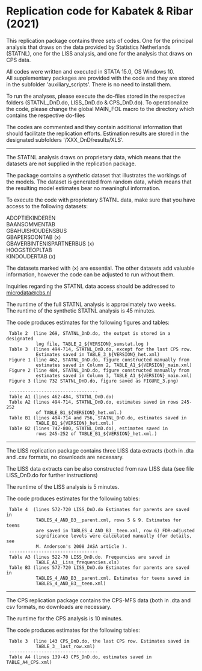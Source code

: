 # Replication code for Kabatek & Ribar (2021)
                                                                             
This replication package contains three sets of codes. One for the principal analysis that draws on the data provided by Statistics Netherlands (STATNL), one for the LISS analysis, and one for the analysis that draws on CPS data.  

All codes were written and executed in STATA 15.0, OS Windows 10.            
All supplementary packages are provided with the code and they are stored in the subfolder 'auxiliary_scripts'. There is no need to install them.         

To run the analyses, please execute the do-files stored in the respective folders (STATNL_DnD.do, LISS_DnD.do & CPS_DnD.do). To operationalize the code, please change the global MAIN_FOL macro to the directory which contains the respective do-files                                             
                                                                              
The codes are commented and they contain additional information that should facilitate the replication efforts. Estimation results are stored in the designated subfolders '/XXX_DnD/results/XLS'.                                
                                                                              
---

The STATNL analysis draws on proprietary data, which means that the datasets are not supplied in the replication package.                                 

The package contains a synthetic dataset that illustrates the workings of the models. The dataset is generated from random data, which means that the resulting model estimates bear no meaningful information.                    

To execute the code with proprietary STATNL data, make sure that you have access to the following datasets: 

ADOPTIEKINDEREN                            
BAANSOMMENTAB                              
GBAHUISHOUDENSBUS                          
GBAPERSOONTAB (x)                          
GBAVERBINTENISPARTNERBUS (x)               
HOOGSTEOPLTAB                              
KINDOUDERTAB (x)                           

The datasets marked with (x) are essential. The other datasets add valuable information, however the code can be adjusted to run without them.           

Inquiries regarding the STATNL data access should be addressed to microdata@cbs.nl                                                         

The runtime of the full STATNL analysis is approximately two weeks.          
The runtime of the synthetic STATNL analysis is 45 minutes.                  

The code produces estimates for the following figures and tables:            
                                                                              
     Table 2  (line 269, STATNL_DnD.do, the output is stored in a designated  
               log file, TABLE_2_${VERSION}_sumstat.log )                     
     Table 3  (lines 494-714, STATNL_DnD.do, except for the last CPS row.     
               Estimates saved in TABLE_3_${VERSION}_het.xml)                 
     Figure 1 (line 462, STATNL_DnD.do, figure constructed manually from      
               estimates saved in Column 2, TABLE_A1_${VERSION}_main.xml)     
     Figure 2 (line 484, STATNL_DnD.do, figure constructed manually from      
               estimates saved in Column 3, TABLE_A1_${VERSION}_main.xml)     
     Figure 3 (line 732 STATNL_DnD.do, figure saved as FIGURE_3.png)          

     ---------------------------------                                        
     Table A1 (lines 462-484, STATNL_DnD.do)                                  
     Table A2 (lines 494-714, STATNL_DnD.do, estimates saved in rows 245-252  
               of TABLE_B1_${VERSION}_het.xml.)                               
     Table B1 (lines 494-714 and 756, STATNL_DnD.do, estimates saved in       
               TABLE_B1_${VERSION}_het.xml.)                                  
     Table B2 (lines 742-800, STATNL_DnD.do), estimates saved in              
               rows 245-252 of TABLE_B1_${VERSION}_het.xml.)                  
                                                                              

---

 The LISS replication package contains three LISS data extracts (both in .dta 
 and .csv formats, no downloads are necessary.                                

 The LISS data extracts can be also constructed from raw LISS data (see file  
 LISS_DnD.do for further instructions)                                        

 The runtime of the LISS analysis is 5 minutes.                               

 The code produces estimates for the following tables:                        
                                                                              
     Table 4  (lines 572-720 LISS_DnD.do Estimates for parents are saved in   
               TABLES_4_AND_B3__parent.xml, rows 5 & 9. Estimates for teens   
               are saved in TABLES_4_AND_B3__teen.xml, row 6) FDR-adjusted    
               significance levels were calculated manually (for details, see 
               M. Anderson's 2008 JASA article ).                             
     ---------------------------------                                        
     Table A3 (lines 522-70 LISS_DnD.do. Frequencies are saved in             
               TABLE_A3__Liss_frequencies.xls)                                
     Table B3 (lines 572-720 LISS_DnD.do Estimates for parents are saved in   
               TABLES_4_AND_B3__parent.xml. Estimates for teens saved in      
               TABLES_4_AND_B3__teen.xml)                                     
                                                                              

---

The CPS replication package contains the CPS-MFS data (both in .dta and csv formats, no downloads are necessary.                                     

The runtime for the CPS analysis is 10 minutes.                              

The code produces estimates for the following tables:                        
                                                                              
     Table 3  (line 143 CPS_DnD.do, the last CPS row. Estimates saved in      
               TABLE_3__last_row.xml)                                         
     ---------------------------------                                        
     Table A4 (lines 139-43 CPS_DnD.do, estimates saved in TABLE_A4_CPS.xml)  
                                                                              
